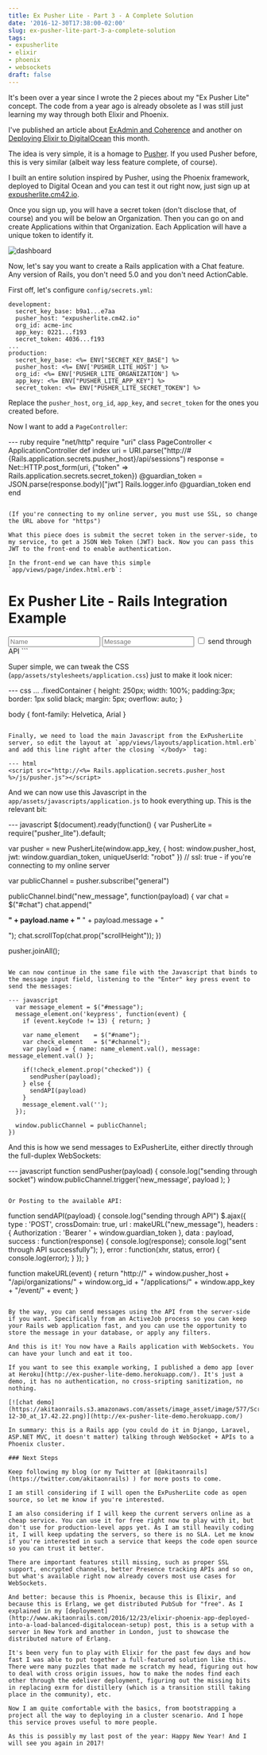 ```yaml
---
title: Ex Pusher Lite - Part 3 - A Complete Solution
date: '2016-12-30T17:38:00-02:00'
slug: ex-pusher-lite-part-3-a-complete-solution
tags:
- expusherlite
- elixir
- phoenix
- websockets
draft: false
---
```


It's been over a year since I wrote the 2 pieces about my "Ex Pusher Lite" concept. The code from a year ago is already obsolete as I was still just learning my way through both Elixir and Phoenix.

I've published an article about [ExAdmin and Coherence](http://www.akitaonrails.com/2016/12/06/coherence-and-exadmin-devise-and-activeadmin-for-phoenix) and another on [Deploying Elixir to DigitalOcean](http://www.akitaonrails.com/2016/12/23/elixir-phoenix-app-deployed-into-a-load-balanced-digitalocean-setup) this month.

The idea is very simple, it is a homage to [Pusher](https://pusher.com/). If you used Pusher before, this is very similar (albeit way less feature complete, of course).

I built an entire solution inspired by Pusher, using the Phoenix framework, deployed to Digital Ocean and you can test it out right now, just sign up at [expusherlite.cm42.io](http://expusherlite.cm42.io).

Once you sign up, you will have a secret token (don't disclose that, of course) and you will be below an Organization. Then you can go on and create Applications within that Organization. Each Application will have a unique token to identify it.

![dashboard](https://akitaonrails.s3.amazonaws.com/assets/image_asset/image/576/expusherlite_cm42_io_registrations.png)

Now, let's say you want to create a Rails application with a Chat feature. Any version of Rails, you don't need 5.0 and you don't need ActionCable.

First off, let's configure `config/secrets.yml`:

```
development:
  secret_key_base: b9a1...e7aa
  pusher_host: "expusherlite.cm42.io"
  org_id: acme-inc
  app_key: 0221...f193
  secret_token: 4036...f193
...
production:
  secret_key_base: <%= ENV["SECRET_KEY_BASE"] %>
  pusher_host: <%= ENV['PUSHER_LITE_HOST'] %>
  org_id: <%= ENV['PUSHER_LITE_ORGANIZATION'] %>
  app_key: <%= ENV["PUSHER_LITE_APP_KEY"] %>
  secret_token: <%= ENV["PUSHER_LITE_SECRET_TOKEN"] %>
```

Replace the `pusher_host`, `org_id`, `app_key`, and `secret_token` for the ones you created before.

Now I want to add a `PageController`:

--- ruby
require "net/http"
require "uri"
class PageController < ApplicationController
  def index
    uri = URI.parse("http://#{Rails.application.secrets.pusher_host}/api/sessions")
    response = Net::HTTP.post_form(uri, {"token" => Rails.application.secrets.secret_token})
    @guardian_token = JSON.parse(response.body)["jwt"]
    Rails.logger.info @guardian_token
  end
end
```

(If you're connecting to my online server, you must use SSL, so change the URL above for "https")

What this piece does is submit the secret token in the server-side, to my service, to get a JSON Web Token (JWT) back. Now you can pass this JWT to the front-end to enable authentication.

In the front-end we can have this simple `app/views/page/index.html.erb`:

```
<h1>Ex Pusher Lite - Rails Integration Example</h1>

<script type="text/javascript" charset="utf-8">
  window.guardian_token = "<%= @guardian_token %>";
  window.org_id = "<%= Rails.application.secrets.org_id %>"
  window.app_key = "<%= Rails.application.secrets.app_key %>";
  window.pusher_host = "<%= Rails.application.secrets.pusher_host %>";
</script>

<div id="chat" class="fixedContainer">
</div>

<input type="text" name="name" id="name" value="" placeholder="Name"/>
<input type="text" name="message" id="message" value="" placeholder="Message"/>
<input type="checkbox" name="channel" id="channel" value="api"/>
<label for="channel">send through API</label>
```

Super simple, we can tweak the CSS (`app/assets/stylesheets/application.css`) just to make it look nicer:

--- css
...
.fixedContainer {
  height: 250px;
  width: 100%;
  padding:3px;
  border: 1px solid black;
  margin: 5px;
  overflow: auto;
}

body {
  font-family: Helvetica, Arial
}
```

Finally, we need to load the main Javascript from the ExPusherLite server, so edit the layout at `app/views/layouts/application.html.erb` and add this line right after the closing `</body>` tag:

--- html
<script src="http://<%= Rails.application.secrets.pusher_host %>/js/pusher.js"></script>
```

And we can now use this Javascript in the `app/assets/javascripts/application.js` to hook everything up. This is the relevant bit:

--- javascript
$(document).ready(function() {
  var PusherLite = require("pusher_lite").default;

  var pusher = new PusherLite(window.app_key, {
    host: window.pusher_host,
    jwt: window.guardian_token,
    uniqueUserId: "robot" })
    // ssl: true - if you're connecting to my online server

  var publicChannel = pusher.subscribe("general")

  publicChannel.bind("new_message", function(payload) {
    var chat = $("#chat")
    chat.append("<p><strong>" + payload.name + "</strong> " + payload.message + "</p>");
    chat.scrollTop(chat.prop("scrollHeight"));
  })

  pusher.joinAll();
```

We can now continue in the same file with the Javascript that binds to the message input field, listening to the "Enter" key press event to send the messages:

--- javascript
  var message_element = $("#message");
  message_element.on('keypress', function(event) {
    if (event.keyCode != 13) { return; }

    var name_element    = $("#name");
    var check_element   = $("#channel");
    var payload = { name: name_element.val(), message: message_element.val() };

    if(!check_element.prop("checked")) {
      sendPusher(payload);
    } else {
      sendAPI(payload)
    }
    message_element.val('');
  });

  window.publicChannel = publicChannel;
})
```

And this is how we send messages to ExPusherLite, either directly through the full-duplex WebSockets:

--- javascript
function sendPusher(payload) {
  console.log("sending through socket")
  window.publicChannel.trigger('new_message', payload );
}
```

Or Posting to the available API:

```
function sendAPI(payload) {
  console.log("sending through API")
  $.ajax({
    type : 'POST',
    crossDomain: true,
    url : makeURL("new_message"),
    headers : { Authorization : 'Bearer ' + window.guardian_token },
    data : payload,
    success : function(response) {
      console.log(response);
      console.log("sent through API successfully");
    },
    error : function(xhr, status, error) {
      console.log(error);
    }
  });
}

function makeURL(event) {
  return "http://" + window.pusher_host + "/api/organizations/" + window.org_id + "/applications/" + window.app_key + "/event/" + event;
}
```

By the way, you can send messages using the API from the server-side if you want. Specifically from an ActiveJob process so you can keep your Rails web application fast, and you can use the opportunity to store the message in your database, or apply any filters.

And this is it! You now have a Rails application with WebSockets. You can have your lunch and eat it too.

If you want to see this example working, I published a demo app [over at Heroku](http://ex-pusher-lite-demo.herokuapp.com/). It's just a demo, it has no authentication, no cross-sripting sanitization, no nothing.

[![chat demo](https://akitaonrails.s3.amazonaws.com/assets/image_asset/image/577/Screen_Shot_2016-12-30_at_17.42.22.png)](http://ex-pusher-lite-demo.herokuapp.com/)

In summary: this is a Rails app (you could do it in Django, Laravel, ASP.NET MVC, it doesn't matter) talking through WebSocket + APIs to a Phoenix cluster.

### Next Steps

Keep following my blog (or my Twitter at [@akitaonrails](https://twitter.com/akitaonrails) ) for more posts to come.

I am still considering if I will open the ExPusherLite code as open source, so let me know if you're interested.

I am also considering if I will keep the current servers online as a cheap service. You can use it for free right now to play with it, but don't use for production-level apps yet. As I am still heavily coding it, I will keep updating the servers, so there is no SLA. Let me know if you're interested in such a service that keeps the code open source so you can trust it better.

There are important features still missing, such as proper SSL support, encrypted channels, better Presence tracking APIs and so on, but what's available right now already covers most use cases for WebSockets.

And better: because this is Phoenix, because this is Elixir, and because this is Erlang, we get distributed PubSub for "free". As I explained in my [deployment](http://www.akitaonrails.com/2016/12/23/elixir-phoenix-app-deployed-into-a-load-balanced-digitalocean-setup) post, this is a setup with a server in New York and another in London, just to showcase the distributed nature of Erlang.

It's been very fun to play with Elixir for the past few days and how fast I was able to put together a full-featured solution like this. There were many puzzles that made me scratch my head, figuring out how to deal with cross origin issues, how to make the nodes find each other through the edeliver deployment, figuring out the missing bits in replacing exrm for distillery (which is a transition still taking place in the community), etc.

Now I am quite comfortable with the basics, from bootstrapping a project all the way to deploying in a cluster scenario. And I hope this service proves useful to more people.

As this is possibly my last post of the year: Happy New Year! And I will see you again in 2017!
